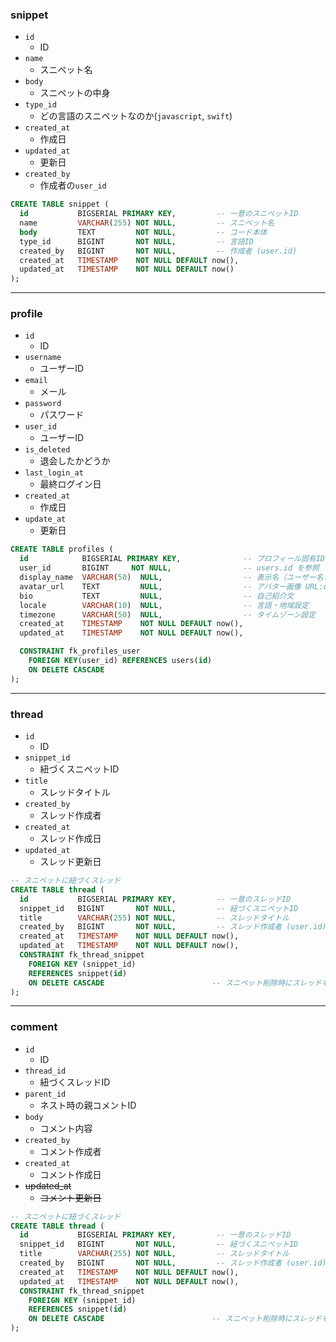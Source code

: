 ### snippet
- `id`
	- ID
- `name`
	- スニペット名
- `body`
	- スニペットの中身
- `type_id`
    - どの言語のスニペットなのか(`javascript`, `swift`)
- `created_at`
	- 作成日
- `updated_at`
	- 更新日
- `created_by`
	- 作成者の`user_id`

```sql
CREATE TABLE snippet (
  id           BIGSERIAL PRIMARY KEY,         -- 一意のスニペットID
  name         VARCHAR(255) NOT NULL,         -- スニペット名
  body         TEXT         NOT NULL,         -- コード本体
  type_id      BIGINT       NOT NULL,         -- 言語ID
  created_by   BIGINT       NOT NULL,         -- 作成者 (user.id)
  created_at   TIMESTAMP    NOT NULL DEFAULT now(),
  updated_at   TIMESTAMP    NOT NULL DEFAULT now()
);
```

---
### profile
- `id`
	- ID
- `username`
	- ユーザーID
- `email`
	- メール
- `password`
	- パスワード
- `user_id`
	- ユーザーID
- `is_deleted`
	- 退会したかどうか
- `last_login_at`
	- 最終ログイン日
- `created_at`
	- 作成日
- `update_at`
	- 更新日

```sql
CREATE TABLE profiles (
  id            BIGSERIAL PRIMARY KEY,              -- プロフィール固有ID
  user_id       BIGINT     NOT NULL,                -- users.id を参照
  display_name  VARCHAR(50)  NULL,                  -- 表示名（ユーザー名とは別に）  
  avatar_url    TEXT         NULL,                  -- アバター画像 URL:contentReference[oaicite:4]{index=4}
  bio           TEXT         NULL,                  -- 自己紹介文
  locale        VARCHAR(10)  NULL,                  -- 言語・地域設定  
  timezone      VARCHAR(50)  NULL,                  -- タイムゾーン設定  
  created_at    TIMESTAMP    NOT NULL DEFAULT now(),
  updated_at    TIMESTAMP    NOT NULL DEFAULT now(),

  CONSTRAINT fk_profiles_user
    FOREIGN KEY(user_id) REFERENCES users(id)
    ON DELETE CASCADE
);
```

---
### thread
- `id`
	- ID
- `snippet_id`
	- 紐づくスニペットID
- `title`
	- スレッドタイトル
- `created_by`
	- スレッド作成者
- `created_at`
	- スレッド作成日
- `updated_at`
	- スレッド更新日

```sql
-- スニペットに紐づくスレッド
CREATE TABLE thread (
  id           BIGSERIAL PRIMARY KEY,         -- 一意のスレッドID
  snippet_id   BIGINT       NOT NULL,         -- 紐づくスニペットID
  title        VARCHAR(255) NOT NULL,         -- スレッドタイトル
  created_by   BIGINT       NOT NULL,         -- スレッド作成者 (user.id)
  created_at   TIMESTAMP    NOT NULL DEFAULT now(),
  updated_at   TIMESTAMP    NOT NULL DEFAULT now(),
  CONSTRAINT fk_thread_snippet
    FOREIGN KEY (snippet_id)
    REFERENCES snippet(id)
    ON DELETE CASCADE                        -- スニペット削除時にスレッドも削除
);
```

---
### comment
- `id`
	- ID
- `thread_id`
	- 紐づくスレッドID
- `parent_id`
	- ネスト時の親コメントID
- `body`
	- コメント内容
- `created_by`
	- コメント作成者
- `created_at`
	- コメント作成日
- ~~updated_at~~
	- ~~コメント更新日~~

```sql
-- スニペットに紐づくスレッド
CREATE TABLE thread (
  id           BIGSERIAL PRIMARY KEY,         -- 一意のスレッドID
  snippet_id   BIGINT       NOT NULL,         -- 紐づくスニペットID
  title        VARCHAR(255) NOT NULL,         -- スレッドタイトル
  created_by   BIGINT       NOT NULL,         -- スレッド作成者 (user.id)
  created_at   TIMESTAMP    NOT NULL DEFAULT now(),
  updated_at   TIMESTAMP    NOT NULL DEFAULT now(),
  CONSTRAINT fk_thread_snippet
    FOREIGN KEY (snippet_id)
    REFERENCES snippet(id)
    ON DELETE CASCADE                        -- スニペット削除時にスレッドも削除
);
```
 
